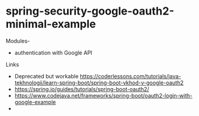 # spring-security-google-oauth2-minimal-example


Modules-

- authentication with Google API

Links
- Deprecated but workable https://coderlessons.com/tutorials/java-tekhnologii/learn-spring-boot/spring-boot-vkhod-v-google-oauth2
- https://spring.io/guides/tutorials/spring-boot-oauth2/
- https://www.codejava.net/frameworks/spring-boot/oauth2-login-with-google-example
- 
